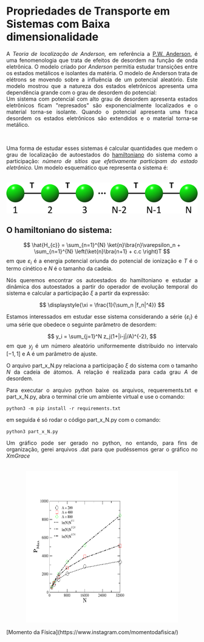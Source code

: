 # Propriedades de Transporte em Sistemas com Baixa dimensionalidade

<div style="text-align: justify">
<p>
A <em>Teoria de localização de Anderson,</em> em referência a <a class="gat" href="https://pt.wikipedia.org/wiki/Philip_Warren_Anderson" title="P.W. Anderson" data-cat="related-question">P.W. Anderson</a>, é uma fenomenologia que trata de efeitos de desordem na função de onda eletrônica. O modelo criado por <em> Anderson</em> permitia estudar transições entre os estados metálicos e isolantes da matéria. O modelo de Anderson trata de elétrons se movendo sobre a influência de um potencial aleatório. Este modelo mostrou que a natureza dos estados eletrônicos apresenta uma dependência grande com o grau de desordem do potencial: <br>
Um sistema com potencial com alto grau de desordem apresenta estados eletrônicos ficam "represados" são exponencialmente localizados e o material torna-se isolante. Quando o potencial apresenta uma fraca desordem os estados eletrônicos são extendidos e o material torna-se metálico. 
</p><br>
<p>
Uma forma de estudar esses sistemas é calcular quantidades que medem o grau de localização de autoestados do <a class="gat" href="https://pt.wikipedia.org/wiki/Sistema_hamiltoniano" title="sistema hamiltoniano" data-cat="related-question">hamiltoniano</a> do sistema como a participação: <em>número de sítios que efetivamente participam do estado eletrônico.</em> Um modelo esquemático que representa o sistema é:
</p>

<p align="center">
<br>
<img src="canalSimples.png"/>
<br>
</p>

## O hamiltoniano do sistema:
<p>

$$
\hat{H_{c}} = \sum_{n=1}^{N} \ket{n}\bra{n}\varepsilon_n + 
     \sum_{n=1}^{N} \left(\ket{n}\bra{n+1} + c.c \right)T
$$
em que  $\varepsilon_i$ é a energia potencial oriunda do potencial de ionização e $T$ é o termo cinético e $N$ é o tamanho da cadeia.
</p>

<p>

Nós queremos encontrar os autoestados do hamiltoniano e estudar a dinâmica dos autoestados a partir do operador de evolução temporal do sistema e calcular a participação $\xi$ a partir da expressão:

$$
\displaystyle{\xi = \frac{1}{\sum_n |f_n|^4}}
$$

</p>

Estamos interessados em estudar esse sistema considerando a série 
$\{\varepsilon_i \}$ é uma série que obedece o seguinte parâmetro de desordem:

$$
y_i = \sum_{j=1}^N z_j(1+|i-j|/A)^{-2},
$$
em que $y_j$ é um número aleatório uniformemente distribuido no intervalo 
$\left[ -1,1 \right]$ e A é um parâmetro de ajuste.

<p>

O arquivo part_x_N.py relaciona a participação $\xi$ do sistema com o tamanho $N$ da cadeia de átomos. A relação é realizada para cada grau $A$ de desordem.
</p>
<p>
Para executar o arquivo python baixe os arquivos, requerements.txt e part_x_N.py, abra o terminal crie um ambiente virtual e use o comando:


```
python3 -m pip install -r requirements.txt
```

em seguida é só rodar o código part_x_N.py com o comando:

```
python3 part_x_N.py
```
Um gráfico pode ser gerado no python, no entando, para fins de organização, gerei arquivos .dat para que pudéssemos gerar o gráfico no *XmGrace*

<p align="center">
<br>
<img src="part_x_n.png" width=400  height="400"/>
<br>
</p>
</p>
</div>
[Momento da Física](https://www.instagram.com/momentodafisica/)